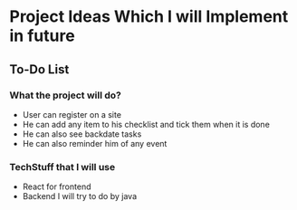# Project Ideas Which I will Implement in future

## To-Do List

### What the project will do?
- User can register on a site 
- He can add any item to his checklist and tick them when it is done
- He can also see backdate tasks
- He can also reminder him of any event

### TechStuff that I will use

- React for frontend
- Backend I will try to do by java

